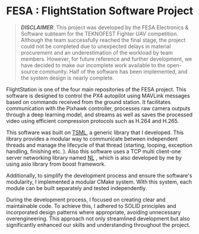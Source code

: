# FESA : FlightStation Software Project

> ***DISCLAIMER***: This project was developed by the FESA Electronics & Software subteam for the TEKNOFEST Fighter UAV competition. Although the team successfully
reached the final stage, the project could not be completed due to unexpected delays in material procurement and an underestimation of the workload by team members.
However, for future reference and further development, we have decided to make our incomplete work available to the open-source community. Half of the software has been implemented,
and the system design is nearly complete.

  FlightStation is one of the four main repositories of the FESA project. This software is designed to control the PX4 autopilot using MAVLink messages based on commands received 
from the ground station. It facilitates communication with the Pixhawk controller, processes raw camera outputs through a deep learning model, and streams as well as saves the 
processed video using efficient compression protocols such as H.264 and H.265.

  This software was built on [TSML](https://github.com/enessanc/TSML), a generic library that I developed. This library provides a modular way to communicate between independent threads and manage the lifecycle of that thread 
  (starting, looping, exception handling, finishing etc. ). Also this software uses a TCP multi client-one server networking library named [NL](https://github.com/enessanc/NL) , which is also developed by me by using asio library from boost framework. 
  
  Additionally, to simplify the development process and ensure the software's modularity, I implemented a modular CMake system. With this system, each module can be built separately and tested independently.

  During the development process, I focused on creating clear and maintainable code. To achieve this, I adhered to SOLID principles and incorporated design patterns where appropriate, 
avoiding unnecessary overengineering. This approach not only streamlined development but also significantly enhanced our skills and understanding throughout the project.
